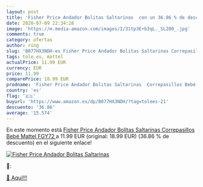 ```yaml
---
layout: post
title: 'Fisher Price Andador Bolitas Saltarinas  con un 36.86 % de descuento'
date: 2020-07-09 22:34:28
image: 'https://m.media-amazon.com/images/I/31tp3E+b3qL._SL200_.jpg'
comments: true
category: ofertas
author: ring
slug: 'B077HX3NDH-es Fisher Price Andador Bolitas Saltarinas Correpasillos Bebé...'
tags: tole.es, mattel
actualPrice: 11.99 EUR
currency: EUR
price: 11.99
comparePrice: 18.99 EUR
prodname: 'Fisher Price Andador Bolitas Saltarinas  Correpasillos Bebé  Mattel FGY72 '
country: 'es'
flag: '🇪🇸'
buyurl: 'https://www.amazon.es/dp/B077HX3NDH/?tag=tolees-21'
descuento: '36.86'
average: '15.574'
---
```


En este momento está [Fisher Price Andador Bolitas Saltarinas  Correpasillos Bebé  Mattel FGY72 ](https://www.amazon.es/dp/B077HX3NDH/?tag=tolees-21) a 11.99 EUR (original: 18.99 EUR) (36.86 %  de descuento) en el siguiente enlace!

[![Fisher Price Andador Bolitas Saltarinas ](https://m.media-amazon.com/images/I/31tp3E+b3qL._SL200_.jpg)](https://www.amazon.es/dp/B077HX3NDH/?tag=tolees-21)

🔎:


[🛒 Aquí!!!](https://www.amazon.es/dp/B077HX3NDH/?tag=tolees-21)
